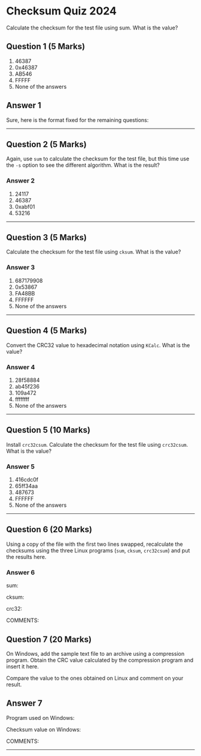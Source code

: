 
# Checksum Quiz 2024

Calculate the checksum for the test file using sum. What is the value?

## Question 1 (5 Marks)

1. 46387
2. 0x46387
3. AB546
4. FFFFF
5. None of the answers

## Answer 1

Sure, here is the format fixed for the remaining questions:

---

## Question 2 (5 Marks)

Again, use `sum` to calculate the checksum for the test file, but this time use the `-s` option to see the different algorithm. What is the result?

### Answer 2

1. 24117
2. 46387
3. 0xabf01
4. 53216

---

## Question 3 (5 Marks)

Calculate the checksum for the test file using `cksum`. What is the value?

### Answer 3

1. 687179908
2. 0x53867
3. FA48BB
4. FFFFFF
5. None of the answers

---

## Question 4 (5 Marks)

Convert the CRC32 value to hexadecimal notation using `KCalc`. What is the value?

### Answer 4

1. 28f58884
2. ab45f236
3. 109a472
4. ffffffff
5. None of the answers

---

## Question 5 (10 Marks)

Install `crc32csum`. Calculate the checksum for the test file using `crc32csum`. What is the value?

### Answer 5

1. 416cdc0f
2. 65ff34aa
3. 487673
4. FFFFFF
5. None of the answers

---

## Question 6 (20 Marks)

Using a copy of the file with the first two lines swapped, recalculate the checksums using the three Linux programs (`sum`, `cksum`, `crc32csum`) and put the results here.

### Answer 6

sum:

cksum:

crc32:

COMMENTS:

## Question 7 (20 Marks)

On Windows, add the sample text file to an archive using a compression program. Obtain the CRC value calculated by the compression program and insert it here.

Compare the value to the ones obtained on Linux and comment on your result.

## Answer 7

Program used on Windows:

Checksum value on Windows:

COMMENTS:

---
